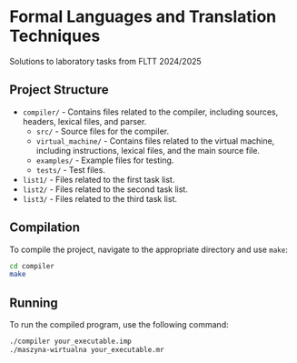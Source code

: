 # Formal Languages and Translation Techniques

Solutions to laboratory tasks from FLTT 2024/2025

## Project Structure

- `compiler/` - Contains files related to the compiler, including sources, headers, lexical files, and parser.
    - `src/` - Source files for the compiler.
    - `virtual_machine/` - Contains files related to the virtual machine, including instructions, lexical files, and the main source file.
    - `examples/` - Example files for testing.
    - `tests/` - Test files.
- `list1/` - Files related to the first task list.
- `list2/` - Files related to the second task list.
- `list3/` - Files related to the third task list.

## Compilation

To compile the project, navigate to the appropriate directory and use `make`:

```sh
cd compiler
make
```

## Running

To run the compiled program, use the following command:

```sh
./compiler your_executable.imp
./maszyna-wirtualna your_executable.mr
```

